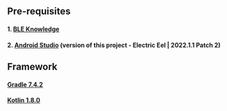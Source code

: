 ## Pre-requisites

#### 1. [BLE Knowledge](https://developer.android.com/guide/topics/connectivity/bluetooth/ble-overview)
#### 2. [Android Studio](https://developer.android.com/studio) (version of this project - Electric Eel | 2022.1.1 Patch 2)

## Framework

#### [Gradle 7.4.2](https://services.gradle.org/distributions/)
#### [Kotlin 1.8.0](https://kotlinlang.org/)
